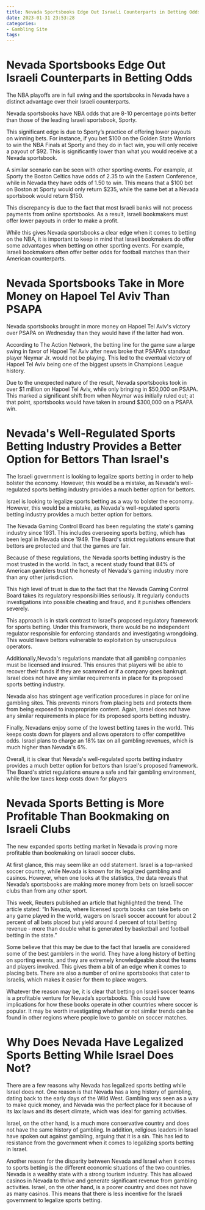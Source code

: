 ```yaml
---
title: Nevada Sportsbooks Edge Out Israeli Counterparts in Betting Odds 
date: 2023-01-31 23:53:28
categories:
- Gambling Site
tags:
---
```



#  Nevada Sportsbooks Edge Out Israeli Counterparts in Betting Odds 

The NBA playoffs are in full swing and the sportsbooks in Nevada have a distinct advantage over their Israeli counterparts.

Nevada sportsbooks have NBA odds that are 8-10 percentage points better than those of the leading Israeli sportsbook, Sporty.

This significant edge is due to Sporty’s practice of offering lower payouts on winning bets. For instance, if you bet $100 on the Golden State Warriors to win the NBA Finals at Sporty and they do in fact win, you will only receive a payout of $92. This is significantly lower than what you would receive at a Nevada sportsbook.

A similar scenario can be seen with other sporting events. For example, at Sporty the Boston Celtics have odds of 2.35 to win the Eastern Conference, while in Nevada they have odds of 1.50 to win. This means that a $100 bet on Boston at Sporty would only return $235, while the same bet at a Nevada sportsbook would return $150.

This discrepancy is due to the fact that most Israeli banks will not process payments from online sportsbooks. As a result, Israeli bookmakers must offer lower payouts in order to make a profit.

While this gives Nevada sportsbooks a clear edge when it comes to betting on the NBA, it is important to keep in mind that Israeli bookmakers do offer some advantages when betting on other sporting events. For example, Israeli bookmakers often offer better odds for football matches than their American counterparts.

#  Nevada Sportsbooks Take in More Money on Hapoel Tel Aviv Than PSAPA 

Nevada sportsbooks brought in more money on Hapoel Tel Aviv's victory over PSAPA on Wednesday than they would have if the latter had won.

According to The Action Network, the betting line for the game saw a large swing in favor of Hapoel Tel Aviv after news broke that PSAPA's standout player Neymar Jr. would not be playing. This led to the eventual victory of Hapoel Tel Aviv being one of the biggest upsets in Champions League history.

Due to the unexpected nature of the result, Nevada sportsbooks took in over $1 million on Hapoel Tel Aviv, while only bringing in $50,000 on PSAPA. This marked a significant shift from when Neymar was initially ruled out; at that point, sportsbooks would have taken in around $300,000 on a PSAPA win.

#  Nevada's Well-Regulated Sports Betting Industry Provides a Better Option for Bettors Than Israel's 

The Israeli government is looking to legalize sports betting in order to help bolster the economy. However, this would be a mistake, as Nevada's well-regulated sports betting industry provides a much better option for bettors.

Israel is looking to legalize sports betting as a way to bolster the economy. However, this would be a mistake, as Nevada's well-regulated sports betting industry provides a much better option for bettors.

The Nevada Gaming Control Board has been regulating the state's gaming industry since 1931. This includes overseeing sports betting, which has been legal in Nevada since 1949. The Board's strict regulations ensure that bettors are protected and that the games are fair.

Because of these regulations, the Nevada sports betting industry is the most trusted in the world. In fact, a recent study found that 84% of American gamblers trust the honesty of Nevada's gaming industry more than any other jurisdiction.

This high level of trust is due to the fact that the Nevada Gaming Control Board takes its regulatory responsibilities seriously. It regularly conducts investigations into possible cheating and fraud, and it punishes offenders severely.

This approach is in stark contrast to Israel's proposed regulatory framework for sports betting. Under this framework, there would be no independent regulator responsible for enforcing standards and investigating wrongdoing. This would leave bettors vulnerable to exploitation by unscrupulous operators.

Additionally,Nevada's regulations mandate that all gambling companies must be licensed and insured. This ensures that players will be able to recover their funds if they are scammed or if a company goes bankrupt. Israel does not have any similar requirements in place for its proposed sports betting industry.

Nevada also has stringent age verification procedures in place for online gambling sites. This prevents minors from placing bets and protects them from being exposed to inappropriate content. Again, Israel does not have any similar requirements in place for its proposed sports betting industry.

Finally, Nevadans enjoy some of the lowest betting taxes in the world. This keeps costs down for players and allows operators to offer competitive odds. Israel plans to charge an 18% tax on all gambling revenues, which is much higher than Nevada's 6%.

Overall, it is clear that Nevada's well-regulated sports betting industry provides a much better option for bettors than Israel's proposed framework. The Board's strict regulations ensure a safe and fair gambling environment, while the low taxes keep costs down for players

#  Nevada Sports Betting is More Profitable Than Bookmaking on Israeli Clubs 

The new expanded sports betting market in Nevada is proving more profitable than bookmaking on Israeli soccer clubs. 

At first glance, this may seem like an odd statement. Israel is a top-ranked soccer country, while Nevada is known for its legalized gambling and casinos. However, when one looks at the statistics, the data reveals that Nevada’s sportsbooks are making more money from bets on Israeli soccer clubs than from any other sport.

This week, Reuters published an article that highlighted the trend. The article stated: “In Nevada, where licensed sports books can take bets on any game played in the world, wagers on Israeli soccer account for about 2 percent of all bets placed but yield around 4 percent of total betting revenue - more than double what is generated by basketball and football betting in the state.” 

Some believe that this may be due to the fact that Israelis are considered some of the best gamblers in the world. They have a long history of betting on sporting events, and they are extremely knowledgeable about the teams and players involved. This gives them a bit of an edge when it comes to placing bets.
There are also a number of online sportsbooks that cater to Israelis, which makes it easier for them to place wagers. 

Whatever the reason may be, it is clear that betting on Israeli soccer teams is a profitable venture for Nevada’s sportsbooks. This could have implications for how these books operate in other countries where soccer is popular. It may be worth investigating whether or not similar trends can be found in other regions where people love to gamble on soccer matches.

#  Why Does Nevada Have Legalized Sports Betting While Israel Does Not?

There are a few reasons why Nevada has legalized sports betting while Israel does not. One reason is that Nevada has a long history of gambling, dating back to the early days of the Wild West. Gambling was seen as a way to make quick money, and Nevada was the perfect place for it because of its lax laws and its desert climate, which was ideal for gaming activities.

Israel, on the other hand, is a much more conservative country and does not have the same history of gambling. In addition, religious leaders in Israel have spoken out against gambling, arguing that it is a sin. This has led to resistance from the government when it comes to legalizing sports betting in Israel.

Another reason for the disparity between Nevada and Israel when it comes to sports betting is the different economic situations of the two countries. Nevada is a wealthy state with a strong tourism industry. This has allowed casinos in Nevada to thrive and generate significant revenue from gambling activities. Israel, on the other hand, is a poorer country and does not have as many casinos. This means that there is less incentive for the Israeli government to legalize sports betting.